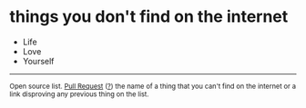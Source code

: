 # things you don't find on the internet

- Life
- Love
- Yourself

---
<small>Open source list. [Pull Request](https://github.com/rodrigomuniz/thingsyoudontfindontheinternet.com)  ([?](https://help.github.com/articles/about-pull-requests/)) the name of a thing that you can't find on the internet or a link disproving any previous thing on the list.
</small>
